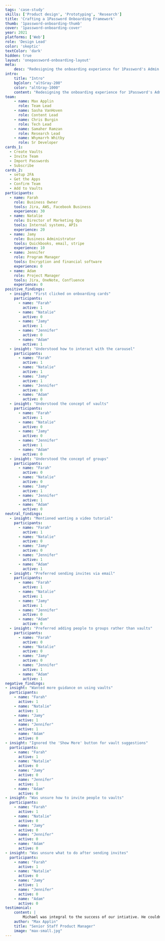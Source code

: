 ```yaml
---
tags: 'case-study'
skills: ['Product design', 'Prototyping', 'Research']
title: 'Crafting a 1Password Onboarding Framework'
thumb: '1password-onboarding-thumb'
cover: '1password-onboarding-cover'
year: 2021
platforms: ['Web']
role: 'Design Lead'
color: 'skeptic'
textColor: 'dark'
hidden: true
layout: 'onepassword-onboarding-layout'
meta:
    desc: "Redesigning the onboarding experience for 1Password's Admin Console."
intro:
    title: "Intro"
    bgColor: "altGray-200"
    color: "altGray-1000"
    content: "Redesigning the onboarding experience for 1Password's Admin Console."
team:
    - name: Max Applin
      role: Team Lead
    - name: Sasha VanHoven
      role: Content Lead
    - name: Chris Burgin
      role: Tech Lead
    - name: Samaher Ramzan
      role: Research Lead
    - name: Whymarrh Whitby
      role: Sr Developer
cards_1:
  - Create Vaults
  - Invite Team
  - Import Passwords
  - Subscribe
cards_2:
  - setup 2FA
  - Get the Apps
  - Confirm Team
  - Add to Vaults
participants:
  - name: Farah
    role: Business Owner
    tools: Jira, AWS, Facebook Business 
    experience: 30
  - name: Natalie
    role: Director of Marketing Ops
    tools: Internal systems, APIs
    experience: 20
  - name: Jamy
    role: Business Administrator
    tools: Quickbooks, email, stripe
    experience: 10
  - name: Jennifer
    role: Program Manager
    tools: Encryption and financial software
    experience: 0
  - name: Adam
    role: Project Manager
    tools: Jira, OneNote, Confluence
    experience: 0
positive_findings:
  - insight: "First clicked on onboarding cards"
    participants:
      - name: "Farah"
        active: 1
      - name: "Natalie"
        active: 0
      - name: "Jamy"
        active: 1
      - name: "Jennifer"
        active: 0
      - name: "Adam"
        active: 1
  - insight: "Understood how to interact with the carousel"
    participants:
      - name: "Farah"
        active: 1
      - name: "Natalie"
        active: 1
      - name: "Jamy"
        active: 1
      - name: "Jennifer"
        active: 0
      - name: "Adam"
        active: 0
  - insight: "Understood the concept of vaults"
    participants:
      - name: "Farah"
        active: 1
      - name: "Natalie"
        active: 0
      - name: "Jamy"
        active: 0
      - name: "Jennifer"
        active: 1
      - name: "Adam"
        active: 0
  - insight: "Understood the concept of groups"
    participants:
      - name: "Farah"
        active: 0
      - name: "Natalie"
        active: 0
      - name: "Jamy"
        active: 1
      - name: "Jennifer"
        active: 1
      - name: "Adam"
        active: 0
neutral_findings:
  - insight: "Mentioned wanting a video tutorial"
    participants:
      - name: "Farah"
        active: 1
      - name: "Natalie"
        active: 0
      - name: "Jamy"
        active: 0
      - name: "Jennifer"
        active: 1
      - name: "Adam"
        active: 1
  - insight: "Preferred sending invites via email"
    participants:
      - name: "Farah"
        active: 1
      - name: "Natalie"
        active: 1
      - name: "Jamy"
        active: 1
      - name: "Jennifer"
        active: 0
      - name: "Adam"
        active: 0
  - insight: "Preferred adding people to groups rather than vaults"
    participants:
      - name: "Farah"
        active: 0
      - name: "Natalie"
        active: 0
      - name: "Jamy"
        active: 0
      - name: "Jennifer"
        active: 1
      - name: "Adam"
        active: 1
negative_findings:
- insight: "Wanted more guidance on using vaults"
  participants:
    - name: "Farah"
      active: 1
    - name: "Natalie"
      active: 1
    - name: "Jamy"
      active: 1
    - name: "Jennifer"
      active: 1
    - name: "Adam"
      active: 0
- insight: "Ignored the 'Show More' button for vault suggestions"
  participants:
    - name: "Farah"
      active: 1
    - name: "Natalie"
      active: 0
    - name: "Jamy"
      active: 0
    - name: "Jennifer"
      active: 1
    - name: "Adam"
      active: 0
- insight: "Was unsure how to invite people to vaults"
  participants:
    - name: "Farah"
      active: 1
    - name: "Natalie"
      active: 0
    - name: "Jamy"
      active: 0
    - name: "Jennifer"
      active: 0
    - name: "Adam"
      active: 0
- insight: "Was unsure what to do after sending invites"
  participants:
    - name: "Farah"
      active: 1
    - name: "Natalie"
      active: 0
    - name: "Jamy"
      active: 1
    - name: "Jennifer"
      active: 0
    - name: "Adam"
      active: 0
testimonial:
    content: |
        Michael was integral to the success of our intiative. He couldn't have done much more for the team and our mission. One of the best collaborators in the whole design team.
    author: "Max Applin"
    title: "Senior Staff Product Manager"
    image: "max-small.jpg"
---
```


